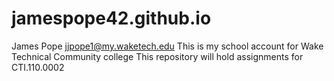 # jamespope42.github.io
James Pope jjpope1@my.waketech.edu
This is my school account for Wake Technical Community college
This repository will hold assignments for CTI.110.0002
